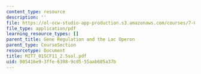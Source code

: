 ```yaml
---
content_type: resource
description: ''
file: https://ol-ocw-studio-app-production.s3.amazonaws.com/courses/7-01sc-fundamentals-of-biology-fall-2011/005416e93ffe63989cd555aab605a37b_MIT7_01SCF11_2.5sol.pdf
file_type: application/pdf
learning_resource_types: []
parent_title: Gene Regulation and the Lac Operon
parent_type: CourseSection
resourcetype: Document
title: MIT7_01SCF11_2.5sol.pdf
uid: 005416e9-3ffe-6398-9cd5-55aab605a37b
---
```

